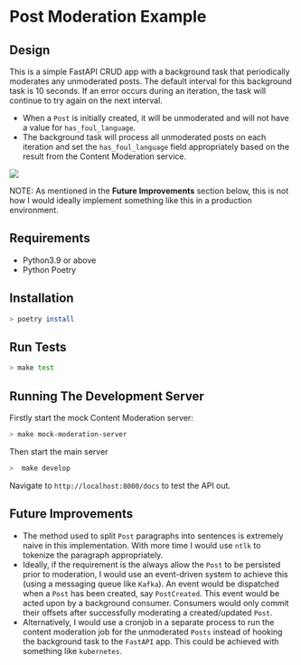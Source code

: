 # Post Moderation Example

## Design

This is a simple FastAPI CRUD app with a background task that periodically
moderates any unmoderated posts. The default interval for this background task
is 10 seconds. If an error occurs during an iteration, the task will continue
to try again on the next interval.

- When a `Post` is initially created, it will be unmoderated and will not
  have a value for `has_foul_language`.
- The background task will process all unmoderated posts on each iteration
  and set the `has_foul_language` field appropriately based on the result from
  the Content Moderation service.

<img src="https://nomnoml.com/image.svg?source=%23direction%3A%20right%0A%23.completed%3A%20fill%3D%23ff0%0A%23ranker%3A%20longest-path%0A%0A%5BFastAPI%20app%7C%0A%20%20Allows%20posts%20to%20be%20created%20and%20retrieved%0A%5D%3C-%3E%5BPost%20Repository%7C%0A%20%20Abstracts%20away%20the%0A%20%20persistence%20of%20Posts%0A%5D%0A%5BBackground%20Moderation%20Task%7C%0A%20%20Runs%20periodically%2C%20moderating%0A%20%20unmoderated%20posts%0A%5D%3C-%3E%5BPost%20Repository%5D%0A%5BPost%20Repository%5D%3C-%3E%5B%3Cdatabase%3EPython%20Dictionary%7C%0A%20%20Acting%20as%20an%20in-memory%0A%20%20key-value%20store%0A%5D%0A" />

NOTE: As mentioned in the **Future Improvements** section below, this
is not how I would ideally implement something like this in a production environment.

## Requirements

- Python3.9 or above
- Python Poetry

## Installation

```bash
> poetry install
```

## Run Tests

```bash
> make test
```

## Running The Development Server

Firstly start the mock Content Moderation server:

```bash
> make mock-moderation-server
```

Then start the main server

```bash
>  make develop
```

Navigate to `http://localhost:8000/docs` to test the API out.

## Future Improvements

- The method used to split `Post` paragraphs into sentences is extremely naive in
  this implementation. With more time I would use `ntlk` to tokenize the
  paragraph appropriately.
- Ideally, if the requirement is the always allow the `Post` to be persisted prior
  to moderation, I would use an event-driven system to achieve this (using a messaging
  queue like `Kafka`). An event would be dispatched when a `Post` has been created,
  say `PostCreated`. This event would be acted upon by a background consumer. Consumers
  would only commit their offsets after successfully moderating a created/updated `Post`.
- Alternatively, I would use a cronjob in a separate process to run the content
  moderation job for the unmoderated `Posts` instead of hooking the background
  task to the `FastAPI` app. This could be achieved with something like
  `kubernetes`.
